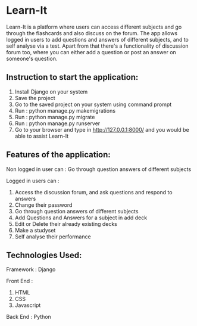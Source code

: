 # Learn-It
Learn-It is a platform where users can access different subjects and go through the flashcards and also discuss on the forum. The app allows logged in users to add questions and answers of different subjects, and to self analyse via a test. Apart from that there's a functionality of discussion forum too, where you can either add a question or post an answer on someone's question.

## Instruction to start the application:
1. Install Django on your system
2. Save the project 
3. Go to the saved project on your system using command prompt
3. Run : python manage.py makemigrations
4. Run : python manage.py migrate
5. Run : python manage.py runserver
6. Go to your browser and type in http://127.0.0.1:8000/ and you would be able to assist Learn-It

## Features of the application:
Non logged in user can :
Go through question answers of different subjects

Logged in users can :
1. Access the discussion forum, and ask questions and respond to answers
2. Change their password
3. Go through question answers of different subjects
4. Add Questions and Answers for a subject in add deck
5. Edit or Delete their already existing decks 
6. Make a studyset
7. Self analyse their performance

## Technologies Used:
Framework :
Django

Front End :
1. HTML
2. CSS
3. Javascript

Back End :
Python

